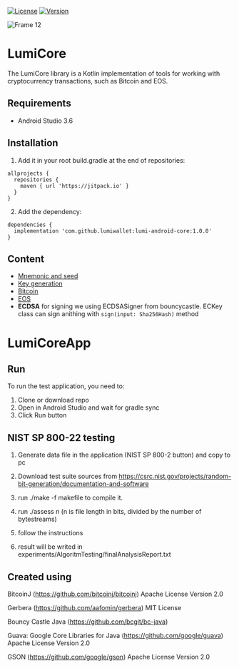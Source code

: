 
[![License](https://img.shields.io/badge/license-MIT-black.svg?style=flat)](https://mit-license.org)
[![Version](https://img.shields.io/badge/Version-1.0-orange.svg)]()

![Frame 12](https://user-images.githubusercontent.com/63339503/79841746-88c82900-83c0-11ea-9ab4-a2a98635e167.png)

# LumiCore

The LumiCore library is a Kotlin implementation of tools for working with cryptocurrency transactions, such as Bitcoin and EOS.

## Requirements

* Android Studio 3.6

## Installation

1. Add it in your root build.gradle at the end of repositories:

```
allprojects {
  repositories {
    maven { url 'https://jitpack.io' }
  }
}
```
  
2. Add the dependency:

```
dependencies {
  implementation 'com.github.lumiwallet:lumi-android-core:1.0.0'
}
```

## Content

* [Mnemonic and seed](/BIP39-README.md)
* [Key generation](/BIP32-README.md)
* [Bitcoin](/BTC-README.md)
* [EOS](/EOS-README.md)
* **ECDSA** for signing we using ECDSASigner from bouncycastle. ECKey class can sign anithing with ```sign(input: Sha256Hash)``` method

# LumiCoreApp

## Run

To run the test application, you need to:
 
 1. Clone or download repo
 2. Open in Android Studio and wait for gradle sync
 3. Click Run button
 
## NIST SP 800-22 testing

1. Generate data file in the application (NIST SP 800-2 button) and copy to pc

2. Download test suite sources from https://csrc.nist.gov/projects/random-bit-generation/documentation-and-software

3. run ./make -f makefile to compile it.

4. run ./assess n (n is file length in bits, divided by the number of bytestreams)

5. follow the instructions

6. result will be writed in experiments/AlgoritmTesting/finalAnalysisReport.txt
 
 
## Created using

BitcoinJ (https://github.com/bitcoinj/bitcoinj) Apache License Version 2.0

Gerbera (https://github.com/aafomin/gerbera) MIT License

Bouncy Castle Java (https://github.com/bcgit/bc-java)

Guava: Google Core Libraries for Java (https://github.com/google/guava) Apache License Version 2.0

GSON (https://github.com/google/gson) Apache License Version 2.0
